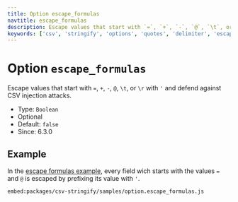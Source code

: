 ```yaml
---
title: Option escape_formulas
navtitle: escape_formulas
description: Escape values that start with `=`, `+`, `-`, `@`, `\t`, or `\r` with a `'` and defend against CSV injection attacks.
keywords: ['csv', 'stringify', 'options', 'quotes', 'delimiter', 'escape']
---
```


# Option `escape_formulas`

Escape values that start with `=`, `+`, `-`, `@`, `\t`, or `\r` with `'` and defend against CSV injection attacks.

* Type: `Boolean`
* Optional
* Default: `false`
* Since: 6.3.0

## Example

In the [escape formulas example](https://github.com/adaltas/node-csv/tree/master/packages/csv-stringify/samples/option.escape_formulas.js), every field wich starts with the values `=` and `@` is escaped by prefixing its value with `'`.

`embed:packages/csv-stringify/samples/option.escape_formulas.js`
